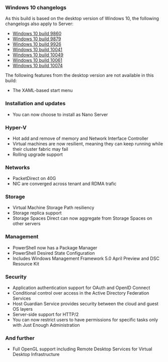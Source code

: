 ### Windows 10 changelogs
As this build is based on the desktop version of Windows 10, the following changelogs also apply to Server:
- [Windows 10 build 9860](http://changewindows.org/build/9860/desktop)
- [Windows 10 build 9879](http://changewindows.org/build/9879/desktop)
- [Windows 10 build 9926](http://changewindows.org/build/9926/desktop)
- [Windows 10 build 10041](http://changewindows.org/build/10041/desktop)
- [Windows 10 build 10049](http://changewindows.org/build/10049/desktop)
- [Windows 10 build 10061](http://changewindows.org/build/10061/desktop)
- [Windows 10 build 10074](http://changewindows.org/build/10074/desktop)

The following features from the desktop version are not available in this build:
- The XAML-based start menu

### Installation and updates
- You can now choose to install as Nano Server

### Hyper-V
- Hot add and remove of memory and Network Interface Controller
- Virtual machines are now resilient, meaning they can keep running while their cluster fabric may fail
- Rolling upgrade support

### Networks
- PacketDirect on 40G
- NIC are converged across tenant and RDMA trafic

### Storage
- Virtual Machine Storage Path resiliency
- Storage replica support
- Storage Spaces Direct can now aggregate from Storage Spaces on other servers

### Management
- PowerShell now has a Package Manager
- PowerShell Desired State Configuration
- Includes Windows Management Framework 5.0 April Preview and DSC Resource Kit

### Security
- Application authentication support for OAuth and OpenID Connect
- Conditional control over access in the Active Directory Federation Services
- Host Guardian Service provides security between the cloud and guest OS layers
- Server-side support for HTTP/2
- You can now restrict users to have permissions for specific tasks only with Just Enough Administration

### And further
- Full OpenGL support including Remote Desktop Services for Virtual Desktop Infrastructure